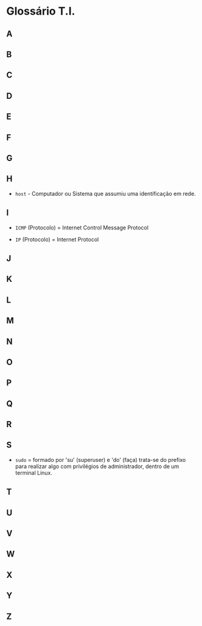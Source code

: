 Glossário T.I.
======================

A
--------------------------------

B
----------------

C
----------------

D
----------------

E
----------------

F
----------------

G
----------------

H
----------------

* `host` - Computador ou Sistema que assumiu uma identificação em rede.

I
----------------

* `ICMP` (Protocolo) = Internet Control Message Protocol

* `IP` (Protocolo) = Internet Protocol

J
----------------

K
----------------

L
----------------

M
----------------

N
----------------

O
----------------

P
----------------

Q
----------------

R
----------------

S
----------------

* `sudo` = formado por 'su' (superuser) e 'do' (faça) trata-se do prefixo para realizar algo com privilégios de administrador, dentro de um terminal Linux.

T
----------------

U
----------------

V
----------------

W
----------------

X
----------------

Y
----------------

Z
----------------
